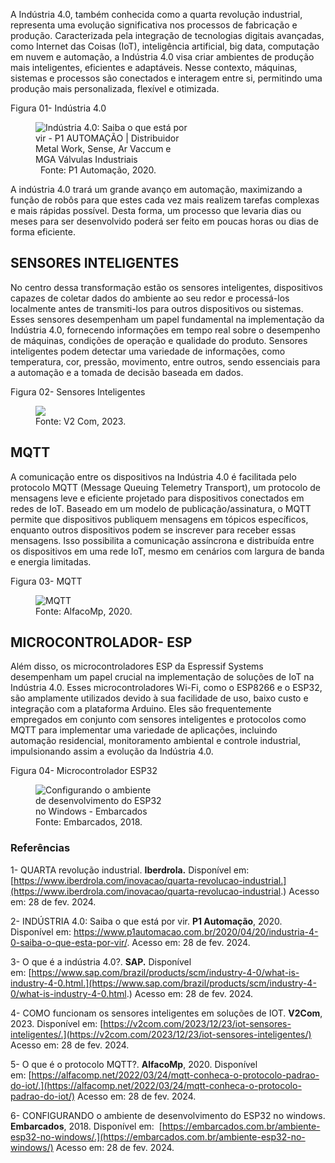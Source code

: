 A Indústria 4.0, também conhecida como a quarta revolução industrial, representa uma evolução significativa nos processos de fabricação e produção. Caracterizada pela integração de tecnologias digitais avançadas, como Internet das Coisas (IoT), inteligência artificial, big data, computação em nuvem e automação, a Indústria 4.0 visa criar ambientes de produção mais inteligentes, eficientes e adaptáveis. Nesse contexto, máquinas, sistemas e processos são conectados e interagem entre si, permitindo uma produção mais personalizada, flexível e otimizada.

Figura 01- Indústria 4.0

<figure class="image op-uc-figure" style="width:50%;"><div class="op-uc-figure--content"><img class="op-uc-image" src="https://www.p1automacao.com.br/wp-content/uploads/2020/04/p1-automacao-distribuidor-metalwork-p1-industria-4-0-revolucao-industrial-arte-1024x576.png" alt="Indústria 4.0: Saiba o que está por vir - P1 AUTOMAÇÃO | Distribuidor Metal  Work, Sense, Ar Vaccum e MGA Válvulas Industriais"></div><figcaption class="op-uc-figure--description">&nbsp; Fonte: P1 Automação, 2020.</figcaption></figure>

A indústria 4.0 trará um grande avanço em automação, maximizando a função de robôs para que estes cada vez mais realizem tarefas complexas e mais rápidas possível. Desta forma, um processo que levaria dias ou meses para ser desenvolvido poderá ser feito em poucas horas ou dias de forma eficiente.

## SENSORES INTELIGENTES

No centro dessa transformação estão os sensores inteligentes, dispositivos capazes de coletar dados do ambiente ao seu redor e processá-los localmente antes de transmiti-los para outros dispositivos ou sistemas. Esses sensores desempenham um papel fundamental na implementação da Indústria 4.0, fornecendo informações em tempo real sobre o desempenho de máquinas, condições de operação e qualidade do produto. Sensores inteligentes podem detectar uma variedade de informações, como temperatura, cor, pressão, movimento, entre outros, sendo essenciais para a automação e a tomada de decisão baseada em dados.

Figura 02- Sensores Inteligentes

<figure class="image op-uc-figure" style="width:39.5%;"><div class="op-uc-figure--content"><img class="op-uc-image" src="https://i0.wp.com/v2com.com/wp-content/uploads/2018/12/sensores-de-IoT.png?resize=681%2C529&amp;ssl=1"></div><figcaption class="op-uc-figure--description">Fonte: V2 Com, 2023.</figcaption></figure>

## **MQTT**

A comunicação entre os dispositivos na Indústria 4.0 é facilitada pelo protocolo MQTT (Message Queuing Telemetry Transport), um protocolo de mensagens leve e eficiente projetado para dispositivos conectados em redes de IoT. Baseado em um modelo de publicação/assinatura, o MQTT permite que dispositivos publiquem mensagens em tópicos específicos, enquanto outros dispositivos podem se inscrever para receber essas mensagens. Isso possibilita a comunicação assíncrona e distribuída entre os dispositivos em uma rede IoT, mesmo em cenários com largura de banda e energia limitadas.

Figura 03- MQTT

<figure class="image op-uc-figure" style="width:42.07%;"><div class="op-uc-figure--content"><img class="op-uc-image" src="https://i0.wp.com/alfacomp.net/wp-content/uploads/2020/12/MQTT.png?resize=1500%2C850&amp;ssl=1" alt="MQTT"></div><figcaption class="op-uc-figure--description">Fonte: AlfacoMp, 2020.</figcaption></figure>

##   

## MICROCONTROLADOR- ESP

Além disso, os microcontroladores ESP da Espressif Systems desempenham um papel crucial na implementação de soluções de IoT na Indústria 4.0. Esses microcontroladores Wi-Fi, como o ESP8266 e o ESP32, são amplamente utilizados devido à sua facilidade de uso, baixo custo e integração com a plataforma Arduino. Eles são frequentemente empregados em conjunto com sensores inteligentes e protocolos como MQTT para implementar uma variedade de aplicações, incluindo automação residencial, monitoramento ambiental e controle industrial, impulsionando assim a evolução da Indústria 4.0.

Figura 04- Microcontrolador ESP32

<figure class="image op-uc-figure" style="width:40.43%;"><div class="op-uc-figure--content"><img class="op-uc-image" src="https://embarcados.com.br/wp-content/uploads/2018/01/projeto-iot-portatil-850x510.png" alt="Configurando o ambiente de desenvolvimento do ESP32 no Windows - Embarcados"></div><figcaption class="op-uc-figure--description">Fonte: Embarcados, 2018.</figcaption></figure>

####   

###   

### **Referências**

1- QUARTA revolução industrial. **Iberdrola.** Disponível em: [https://www.iberdrola.com/inovacao/quarta-revolucao-industrial.](https://www.iberdrola.com/inovacao/quarta-revolucao-industrial.) Acesso em: 28 de fev. 2024.

2- INDÚSTRIA 4.0: Saiba o que está por vir. **P1 Automação**, 2020. Disponível em: https://www.p1automacao.com.br/2020/04/20/industria-4-0-saiba-o-que-esta-por-vir/. Acesso em: 28 de fev. 2024.

3- O que é a indústria 4.0?. **SAP.** Disponível em: [https://www.sap.com/brazil/products/scm/industry-4-0/what-is-industry-4-0.html.](https://www.sap.com/brazil/products/scm/industry-4-0/what-is-industry-4-0.html.) Acesso em: 28 de fev. 2024.

4- COMO funcionam os sensores inteligentes em soluções de IOT. **V2Com**, 2023. Disponível em: [https://v2com.com/2023/12/23/iot-sensores-inteligentes/.](https://v2com.com/2023/12/23/iot-sensores-inteligentes/) Acesso em: 28 de fev. 2024.

5- O que é o protocolo MQTT?. **AlfacoMp**, 2020. Disponível em: [https://alfacomp.net/2022/03/24/mqtt-conheca-o-protocolo-padrao-do-iot/.](https://alfacomp.net/2022/03/24/mqtt-conheca-o-protocolo-padrao-do-iot/) Acesso em: 28 de fev. 2024.

6- CONFIGURANDO o ambiente de desenvolvimento do ESP32 no windows. **Embarcados**, 2018. Disponível em:  [https://embarcados.com.br/ambiente-esp32-no-windows/.](https://embarcados.com.br/ambiente-esp32-no-windows/) Acesso em: 28 de fev. 2024.